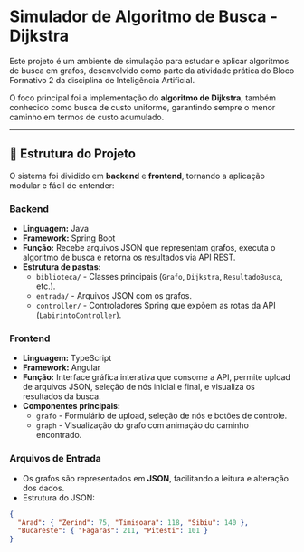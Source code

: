 # Simulador de Algoritmo de Busca - Dijkstra

Este projeto é um ambiente de simulação para estudar e aplicar algoritmos de busca em grafos, desenvolvido como parte da atividade prática do Bloco Formativo 2 da disciplina de Inteligência Artificial.  

O foco principal foi a implementação do **algoritmo de Dijkstra**, também conhecido como busca de custo uniforme, garantindo sempre o menor caminho em termos de custo acumulado.

---

## 🔹 Estrutura do Projeto

O sistema foi dividido em **backend** e **frontend**, tornando a aplicação modular e fácil de entender:

### Backend
- **Linguagem:** Java  
- **Framework:** Spring Boot  
- **Função:** Recebe arquivos JSON que representam grafos, executa o algoritmo de busca e retorna os resultados via API REST.  
- **Estrutura de pastas:**
  - `biblioteca/` - Classes principais (`Grafo`, `Dijkstra`, `ResultadoBusca`, etc.).
  - `entrada/` - Arquivos JSON com os grafos.
  - `controller/` - Controladores Spring que expõem as rotas da API (`LabirintoController`).

### Frontend
- **Linguagem:** TypeScript  
- **Framework:** Angular  
- **Função:** Interface gráfica interativa que consome a API, permite upload de arquivos JSON, seleção de nós inicial e final, e visualiza os resultados da busca.
- **Componentes principais:**
  - `grafo` - Formulário de upload, seleção de nós e botões de controle.
  - `graph` - Visualização do grafo com animação do caminho encontrado.

### Arquivos de Entrada
- Os grafos são representados em **JSON**, facilitando a leitura e alteração dos dados.
- Estrutura do JSON:
```json
{
  "Arad": { "Zerind": 75, "Timisoara": 118, "Sibiu": 140 },
  "Bucareste": { "Fagaras": 211, "Pitesti": 101 }
}


